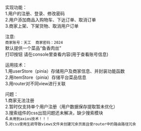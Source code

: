 实现功能：<br>
1.用户的注册、登录、修改密码<br>
2.用户添加商品入购物车、下达订单、取消订单<br>
3.商家上架、下架货物、取消用户订单<br>

注意:<br>
`商家账号：天工  商家密码：2024`<br>
默认提供一个菜品“鱼香肉丝”<br>
打印按钮  请在console里查看内容(用于查看账号信息)<br>

运用技术：<br>
1.用userStore（pinia）存储用户及商家信息、并封装功能函数<br>
2.用itemStore（pinia）存储平台菜品信息<br>
3.用router对不同view进行关联<br>

问题：<br>
1.商家无法注册<br>
2.暂时仅支持单个用户注册（用户数据保存提取暂未优化）<br>
3.搜索组件的css出现问题还未解决，缺少搜索模块<br>
4.`未用到axios技术！！！`<br>
5.`对css使用生疏导致views文件夹创建冗余页面且使router中的路由路径冗余`